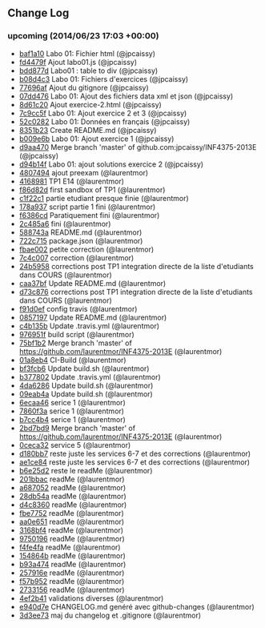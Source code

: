 ## Change Log

### upcoming (2014/06/23 17:03 +00:00)
- [baf1a10](https://github.com/laurentmor/INF4375-2013E/commit/baf1a102e43e852b5822aaa3bfa21eb9e8d374e9) Labo 01: Fichier html (@jpcaissy)
- [fd4479f](https://github.com/laurentmor/INF4375-2013E/commit/fd4479fecb23a56c7fe3e82e80545b19ee290cbc) Ajout labo01.js (@jpcaissy)
- [bdd877d](https://github.com/laurentmor/INF4375-2013E/commit/bdd877de5296d62d892a3724826b7f1330d867e1) Labo01 : table to div (@jpcaissy)
- [b08d4c3](https://github.com/laurentmor/INF4375-2013E/commit/b08d4c32fae84ab936e954c7d2a7cedd2fca2384) Labo 01: Fichiers d'exercices (@jpcaissy)
- [77696af](https://github.com/laurentmor/INF4375-2013E/commit/77696af28b312c1fae6f42c0a899d92c430e5cbe) Ajout du gitignore (@jpcaissy)
- [07dd476](https://github.com/laurentmor/INF4375-2013E/commit/07dd4762407904319f3621436c01d81707a9d13a) Labo 01: Ajout des fichiers data xml et json (@jpcaissy)
- [8d61c20](https://github.com/laurentmor/INF4375-2013E/commit/8d61c2018032ea4b0b533f2b32627057f8e5a23c) Ajout exercice-2.html (@jpcaissy)
- [7c9cc5f](https://github.com/laurentmor/INF4375-2013E/commit/7c9cc5f3db6fbb7b6b2411cfa17c9de1683ee373) Labo 01: Ajout exercice 2 et 3 (@jpcaissy)
- [52c0282](https://github.com/laurentmor/INF4375-2013E/commit/52c02824c7a64c51d56150d9ae4ee8723520e729) Labo 01: Données en français (@jpcaissy)
- [8351b23](https://github.com/laurentmor/INF4375-2013E/commit/8351b23a4f613d1b1283d767855372a4d60db057) Create README.md (@jpcaissy)
- [b009e6b](https://github.com/laurentmor/INF4375-2013E/commit/b009e6b14e158a78b9c4cdd5c926d973f30b54b0) Labo 01: Ajout exercice 1 (@jpcaissy)
- [d9aa470](https://github.com/laurentmor/INF4375-2013E/commit/d9aa470f988b2c2c92332b9302a804f17811245c) Merge branch 'master' of github.com:jpcaissy/INF4375-2013E (@jpcaissy)
- [d94b14f](https://github.com/laurentmor/INF4375-2013E/commit/d94b14f9637b88c2aff0442a1d9bc0a9d3e09668) Labo 01: ajout solutions exercice 2 (@jpcaissy)
- [4807494](https://github.com/laurentmor/INF4375-2013E/commit/48074942da2ab2f3e1bfd4c32faf7508d67dd379) ajout preexam (@laurentmor)
- [4168981](https://github.com/laurentmor/INF4375-2013E/commit/4168981b610ddfb6f7cb7f337f5c12376392d55d) TP1 E14 (@laurentmor)
- [f86d82d](https://github.com/laurentmor/INF4375-2013E/commit/f86d82dd87bd56c238db946d48f48f952380da20) first sandbox of TP1 (@laurentmor)
- [c1f22c1](https://github.com/laurentmor/INF4375-2013E/commit/c1f22c1ee3c548f30275edd5a96bb655ffc69203) partie etudiant presque finie (@laurentmor)
- [178a937](https://github.com/laurentmor/INF4375-2013E/commit/178a93704b1037aee5a558607b495e55a633f6eb) script partie 1 fini (@laurentmor)
- [f6386cd](https://github.com/laurentmor/INF4375-2013E/commit/f6386cdc76c1524931608a10c0177059804ed1bf) Paratiquement fini (@laurentmor)
- [2c485a6](https://github.com/laurentmor/INF4375-2013E/commit/2c485a62feadbbff279c349ae94d4444fad4b228) fini (@laurentmor)
- [588743a](https://github.com/laurentmor/INF4375-2013E/commit/588743a32267fdbd8dac054925140e5aa22291ea) README.md (@laurentmor)
- [722c715](https://github.com/laurentmor/INF4375-2013E/commit/722c715b0f3b78d34aa7ce7ad07755d9f625d4f3) package.json (@laurentmor)
- [fbae002](https://github.com/laurentmor/INF4375-2013E/commit/fbae0029afc898cd14c2dbe9230f0601577584a3) petite correction (@laurentmor)
- [7c4c007](https://github.com/laurentmor/INF4375-2013E/commit/7c4c007123b016cf930df9efdee11b0a9f7d4cc8) correction (@laurentmor)
- [24b5958](https://github.com/laurentmor/INF4375-2013E/commit/24b59587d090abe1e58632d3dd5d01a5ec0a5133) corrections post TP1 integration directe de la liste d'etudiants dans COURS (@laurentmor)
- [caa37bf](https://github.com/laurentmor/INF4375-2013E/commit/caa37bfde464eec12dba0ad790c4f5906685ee49) Update README.md (@laurentmor)
- [d73c876](https://github.com/laurentmor/INF4375-2013E/commit/d73c8766c58dbc837d9dd2519fd778a59f3685d2) corrections post TP1 integration directe de la liste d'etudiants dans COURS (@laurentmor)
- [f91d0ef](https://github.com/laurentmor/INF4375-2013E/commit/f91d0efa3ceb1b1b2bba9e5db0a03bc6ab5d4a24) config travis (@laurentmor)
- [0857197](https://github.com/laurentmor/INF4375-2013E/commit/0857197b86c6330e5daca6bd430d458d830a5401) Update README.md (@laurentmor)
- [c4b135b](https://github.com/laurentmor/INF4375-2013E/commit/c4b135b68daff25ff21c12a5b40bd28a9aa19a25) Update .travis.yml (@laurentmor)
- [976951f](https://github.com/laurentmor/INF4375-2013E/commit/976951fa11903479d59d3439630dcfd53a9fbf0a) build script (@laurentmor)
- [75bf1b2](https://github.com/laurentmor/INF4375-2013E/commit/75bf1b21f10755f1b0250c71de7e708983e3781f) Merge branch 'master' of https://github.com/laurentmor/INF4375-2013E (@laurentmor)
- [01a8eb4](https://github.com/laurentmor/INF4375-2013E/commit/01a8eb4bcf711aca4ca42124fed843419a53e748) CI-Build (@laurentmor)
- [bf3fcb6](https://github.com/laurentmor/INF4375-2013E/commit/bf3fcb6fe60bd6ade61a33335c91ec638b36570b) Update build.sh (@laurentmor)
- [b377802](https://github.com/laurentmor/INF4375-2013E/commit/b377802d8fa0af93d8890636b66fb3acd5f1eb33) Update .travis.yml (@laurentmor)
- [4da6286](https://github.com/laurentmor/INF4375-2013E/commit/4da6286ca01c6892536cbf05f3a175e7346b9e89) Update build.sh (@laurentmor)
- [09eab4a](https://github.com/laurentmor/INF4375-2013E/commit/09eab4ab58d6bff7cfe6a1dc1d436027a2e54051) Update build.sh (@laurentmor)
- [6ecaa46](https://github.com/laurentmor/INF4375-2013E/commit/6ecaa46042669332af8d740bd6d2b124f6111b16) serice 1 (@laurentmor)
- [7860f3a](https://github.com/laurentmor/INF4375-2013E/commit/7860f3ab39631e5b61a82b46dd8b44979ef0e05c) serice 1 (@laurentmor)
- [b7cc4b4](https://github.com/laurentmor/INF4375-2013E/commit/b7cc4b49983a3fdf2cf0637a15e8657eb66e96bb) serice 1 (@laurentmor)
- [2bd7bd9](https://github.com/laurentmor/INF4375-2013E/commit/2bd7bd9f16c65886607df4393ed21773c41cf772) Merge branch 'master' of https://github.com/laurentmor/INF4375-2013E (@laurentmor)
- [0ceca32](https://github.com/laurentmor/INF4375-2013E/commit/0ceca32666429f584dc8fdc19d5c729d75956481) service 5 (@laurentmor)
- [d180bb7](https://github.com/laurentmor/INF4375-2013E/commit/d180bb7e248c3040d3b6732df3d03072a3855bd2) reste juste les services 6-7 et des corrections (@laurentmor)
- [ae1ce84](https://github.com/laurentmor/INF4375-2013E/commit/ae1ce842cc8ba9619789a07b2771402142fd117d) reste juste les services 6-7 et des corrections (@laurentmor)
- [b6e25d2](https://github.com/laurentmor/INF4375-2013E/commit/b6e25d285cc1e62e25d4fc11e053519c81dc4360) reste le readMe (@laurentmor)
- [201bbac](https://github.com/laurentmor/INF4375-2013E/commit/201bbac13b5ffff67a8c8dd0eef55e84dfccef5b) readMe (@laurentmor)
- [a687052](https://github.com/laurentmor/INF4375-2013E/commit/a687052fe6db01704f6bfd76b6107e631df8fbe0) readMe (@laurentmor)
- [28db54a](https://github.com/laurentmor/INF4375-2013E/commit/28db54ae3e5be0fc037733fc41be50a973509823) readMe (@laurentmor)
- [d4c8360](https://github.com/laurentmor/INF4375-2013E/commit/d4c836074faf51e7c0c0187347417c46235a937b) readMe (@laurentmor)
- [fbe7752](https://github.com/laurentmor/INF4375-2013E/commit/fbe7752b5265a65ab396812e047ceada59184f9d) readMe (@laurentmor)
- [aa0e651](https://github.com/laurentmor/INF4375-2013E/commit/aa0e65185df6ced2e2267be88a8e1ffeef21929c) readMe (@laurentmor)
- [3168bf4](https://github.com/laurentmor/INF4375-2013E/commit/3168bf4e25ccd33ec2b7c2b02a6590dbe2e5e117) readMe (@laurentmor)
- [9750196](https://github.com/laurentmor/INF4375-2013E/commit/9750196ac4343f544c8b34f30d12dd7fe09a2b51) readMe (@laurentmor)
- [f4fe4fa](https://github.com/laurentmor/INF4375-2013E/commit/f4fe4fa3897391955746d1d5ce2cca25b0f0d911) readMe (@laurentmor)
- [154864b](https://github.com/laurentmor/INF4375-2013E/commit/154864b6c91d7f5676dc05eaeb7389ffba4a8c85) readMe (@laurentmor)
- [b93a474](https://github.com/laurentmor/INF4375-2013E/commit/b93a4741220a4c8c868b28f8317e72ad4e73cefe) readMe (@laurentmor)
- [257916e](https://github.com/laurentmor/INF4375-2013E/commit/257916e5e4a0f5fbf3d4e3fe17cfd19968f4c1a8) readMe (@laurentmor)
- [f57b952](https://github.com/laurentmor/INF4375-2013E/commit/f57b9521c79329e83e68ac15f2d99041174e56ed) readMe (@laurentmor)
- [2733156](https://github.com/laurentmor/INF4375-2013E/commit/273315693da9c300d72d7addb65cc379b7f6b731) readMe (@laurentmor)
- [4ef2b41](https://github.com/laurentmor/INF4375-2013E/commit/4ef2b4127492cd89bea7fff15a3908fa81c2327c) validations diverses (@laurentmor)
- [e940d7e](https://github.com/laurentmor/INF4375-2013E/commit/e940d7ed22ada870d32a7bd5df0a65573e5616f3) CHANGELOG.md genéré avec github-changes (@laurentmor)
- [3d3ee73](https://github.com/laurentmor/INF4375-2013E/commit/3d3ee73d06ca542fdb94baa1ae306495dd54dfbd) maj du changelog et .gitignore (@laurentmor)